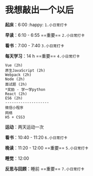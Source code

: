 # 我想敲出一个以后

**起床**：6:00 :happy: `1.小日常打卡`

**早读**：6:10 - 6:55  ==重要== `2.小日常打卡`

**看书**：7:00 - 7:40 `3.小日常打卡`

**每天学习**：14 h  ==重要== `4.小日常打卡`

```
Vue (2h)
原生JavaScript (2h)
Webpack (2h)
Node (2h)
面试题 (2h)
*奖励 - 学一学python
React (2h)
ES6 (2h)
--------------------
微信小程序
网络
H5 + CSS3
```

**运动**：两天运动一次

**看书**：10:40 - 11:20 `6.小日常打卡`

**晚读**：11:20 - 12:00  ==重要== `5.小日常打卡`

**睡觉**：12:00

**反思与回顾**：睡前  ==重要== `7.小日常打卡`

